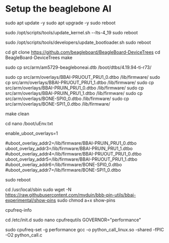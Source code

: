 # Setup the beaglebone AI
sudo apt update -y
sudo apt upgrade -y
sudo reboot

sudo /opt/scripts/tools/update_kernel.sh --lts-4_19
sudo reboot

sudo /opt/scripts/tools/developers/update_bootloader.sh
sudo reboot

cd
git clone https://github.com/beagleboard/BeagleBoard-DeviceTrees
cd BeagleBoard-DeviceTrees
make

sudo cp src/arm/am5729-beagleboneai.dtb /boot/dtbs/4.19.94-ti-r73/

sudo cp src/arm/overlays/BBAI-PRUOUT_PRU1_0.dtbo /lib/firmware/
sudo cp src/arm/overlays/BBAI-PRUOUT_PRU1_1.dtbo /lib/firmware/
sudo cp src/arm/overlays/BBAI-PRUIN_PRU1_0.dtbo /lib/firmware/
sudo cp src/arm/overlays/BBAI-PRUIN_PRU1_1.dtbo /lib/firmware/
sudo cp src/arm/overlays/BONE-SPI0_0.dtbo /lib/firmware/
sudo cp src/arm/overlays/BONE-SPI1_0.dtbo /lib/firmware/

make clean 

cd 
nano /boot/uEnv.txt

enable_uboot_overlays=1

#uboot_overlay_addr2=/lib/firmware/BBAI-PRUIN_PRU1_0.dtbo
uboot_overlay_addr3=/lib/firmware/BBAI-PRUIN_PRU1_1.dtbo
#uboot_overlay_addr4=/lib/firmware/BBAI-PRUOUT_PRU1_0.dtbo
uboot_overlay_addr5=/lib/firmware/BBAI-PRUOUT_PRU1_1.dtbo
#uboot_overlay_addr6=/lib/firmware/BONE-SPI0_0.dtbo
#uboot_overlay_addr7=/lib/firmware/BONE-SPI1_0.dtbo

sudo reboot

cd /usr/local/sbin
sudo wget -N https://raw.githubusercontent.com/mvduin/bbb-pin-utils/bbai-experimental/show-pins
sudo chmod a+x show-pins

cpufreq-info

cd /etc/init.d
sudo nano cpufrequtils
GOVERNOR="performance"

sudo cpufreq-set -g performance
gcc -o python_call_linux.so -shared -fPIC -O2 python_call.c
